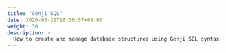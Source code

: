 ```yaml
---
title: "Genji SQL"
date: 2020-03-29T18:30:57+04:00
weight: 30
description: >
  How to create and manage database structures using Genji SQL syntax
---
```



